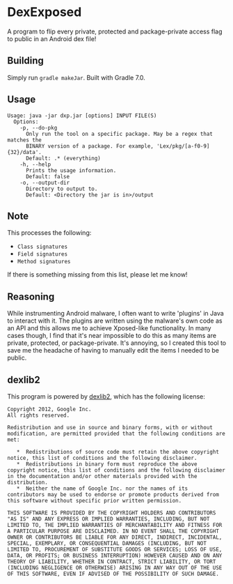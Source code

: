 # DexExposed
A program to flip every private, protected and package-private access flag to public in an Android dex file!

## Building
Simply run `gradle makeJar`. Built with Gradle 7.0.

## Usage
```
Usage: java -jar dxp.jar [options] INPUT FILE(S)
  Options:
    -p, --do-pkg
      Only run the tool on a specific package. May be a regex that matches the
      BINARY version of a package. For example, 'Lex/pkg/[a-f0-9]{32}/data'.
      Default: .* (everything)
    -h, --help
      Prints the usage information.
      Default: false
    -o, --output-dir
      Directory to output to.
      Default: <Directory the jar is in>/output
```

## Note
This processes the following:
  * `Class signatures`
  * `Field signatures`
  * `Method signatures`

If there is something missing from this list, please let me know!

## Reasoning
While instrumenting Android malware, I often want to write 'plugins' in Java to interact with it. The plugins are written using the malware's own code as an API and this allows me to achieve Xposed-like functionality. In many cases though, I find that it's near impossible to do this as many items are private, protected, or package-private. It's annoying, so I created this tool to save me the headache of having to manually edit the items I needed to be public.

## dexlib2
This program is powered by [dexlib2](https://github.com/JesusFreke/smali/tree/master/dexlib2), which has the following license:
```
Copyright 2012, Google Inc.
All rights reserved.

Redistribution and use in source and binary forms, with or without
modification, are permitted provided that the following conditions are
met:

   *  Redistributions of source code must retain the above copyright
notice, this list of conditions and the following disclaimer.
   *  Redistributions in binary form must reproduce the above
copyright notice, this list of conditions and the following disclaimer
in the documentation and/or other materials provided with the
distribution.
   *  Neither the name of Google Inc. nor the names of its
contributors may be used to endorse or promote products derived from
this software without specific prior written permission.

THIS SOFTWARE IS PROVIDED BY THE COPYRIGHT HOLDERS AND CONTRIBUTORS
"AS IS" AND ANY EXPRESS OR IMPLIED WARRANTIES, INCLUDING, BUT NOT
LIMITED TO, THE IMPLIED WARRANTIES OF MERCHANTABILITY AND FITNESS FOR
A PARTICULAR PURPOSE ARE DISCLAIMED. IN NO EVENT SHALL THE COPYRIGHT
OWNER OR CONTRIBUTORS BE LIABLE FOR ANY DIRECT, INDIRECT, INCIDENTAL,
SPECIAL, EXEMPLARY, OR CONSEQUENTIAL DAMAGES (INCLUDING, BUT NOT
LIMITED TO, PROCUREMENT OF SUBSTITUTE GOODS OR SERVICES; LOSS OF USE,
DATA, OR PROFITS; OR BUSINESS INTERRUPTION) HOWEVER CAUSED AND ON ANY
THEORY OF LIABILITY, WHETHER IN CONTRACT, STRICT LIABILITY, OR TORT
(INCLUDING NEGLIGENCE OR OTHERWISE) ARISING IN ANY WAY OUT OF THE USE
OF THIS SOFTWARE, EVEN IF ADVISED OF THE POSSIBILITY OF SUCH DAMAGE.
```
